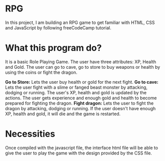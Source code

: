# RPG
In this project, I am building an RPG game to get familiar with HTML, 
CSS and JavaScript by following freeCodeCamp tutorial.

# What this program do?
It is a basic Role Playing Game. The user have three attributes: XP, Health and Gold.
The user can go to cave, go to store to buy weapons or health by using the coins or 
fight the dragon.

**Go to Store:** Lets the user buy health or gold for the next fight.
**Go to cave:** Lets the user fight with a slime or fanged beast monster by attacking, dodging or running. The user's XP, health and gold is updated by the actions. The user gets experience and enough gold and health to become prepared for fighting the dragon.
**Fight dragon:** Lets the user to fight the dragon by attacking, dodging or running. If the user doesn't have enough XP, health and gold, it will die and the game is restarted.

# Necessities
Once compiled with the javascript file, the interface html file will be able to 
give the user to play the game with the design provided by the CSS file.
